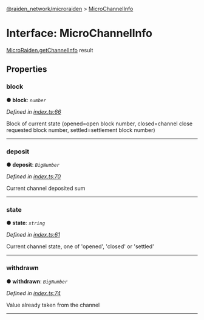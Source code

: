 [@raiden_network/microraiden](../README.md) > [MicroChannelInfo](../interfaces/microchannelinfo.md)



# Interface: MicroChannelInfo


[MicroRaiden.getChannelInfo](../classes/microraiden.md#getchannelinfo) result


## Properties
<a id="block"></a>

###  block

**●  block**:  *`number`* 

*Defined in [index.ts:66](https://github.com/raiden-network/microraiden/blob/31ebe03/microraiden/webui/microraiden/src/index.ts#L66)*



Block of current state (opened=open block number, closed=channel close requested block number, settled=settlement block number)




___

<a id="deposit"></a>

###  deposit

**●  deposit**:  *`BigNumber`* 

*Defined in [index.ts:70](https://github.com/raiden-network/microraiden/blob/31ebe03/microraiden/webui/microraiden/src/index.ts#L70)*



Current channel deposited sum




___

<a id="state"></a>

###  state

**●  state**:  *`string`* 

*Defined in [index.ts:61](https://github.com/raiden-network/microraiden/blob/31ebe03/microraiden/webui/microraiden/src/index.ts#L61)*



Current channel state, one of 'opened', 'closed' or 'settled'




___

<a id="withdrawn"></a>

###  withdrawn

**●  withdrawn**:  *`BigNumber`* 

*Defined in [index.ts:74](https://github.com/raiden-network/microraiden/blob/31ebe03/microraiden/webui/microraiden/src/index.ts#L74)*



Value already taken from the channel




___



